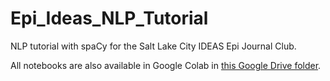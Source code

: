 # Epi_Ideas_NLP_Tutorial
NLP tutorial with spaCy for the Salt Lake City IDEAS Epi Journal Club.

All notebooks are also available in Google Colab in [this Google Drive folder](https://drive.google.com/file/d/1fOD93mp-JCtIxF32-dSAcrk1Rm2LH416/view?usp=sharing).
